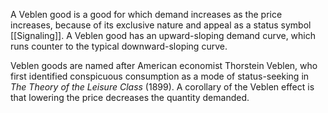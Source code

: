 A Veblen good is a good for which demand increases as the price increases, because of its exclusive nature and appeal as a status symbol [[Signaling]]. A Veblen good has an upward-sloping demand curve, which runs counter to the typical downward-sloping curve.

Veblen goods are named after American economist Thorstein Veblen, who first identified conspicuous consumption as a mode of status-seeking in *The Theory of the Leisure Class* (1899). A corollary of the Veblen effect is that lowering the price decreases the quantity demanded.

